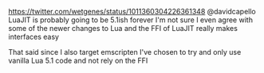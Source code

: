 https://twitter.com/wetgenes/status/1011360304226361348 @davidcapello LuaJIT is probably going to be 5.1ish forever I'm not sure I even agree with some of the newer changes to Lua and the FFI of LuaJIT really makes interfaces easy

That said since I also target emscripten I've chosen to try and only use vanilla Lua 5.1 code and not rely on the FFI